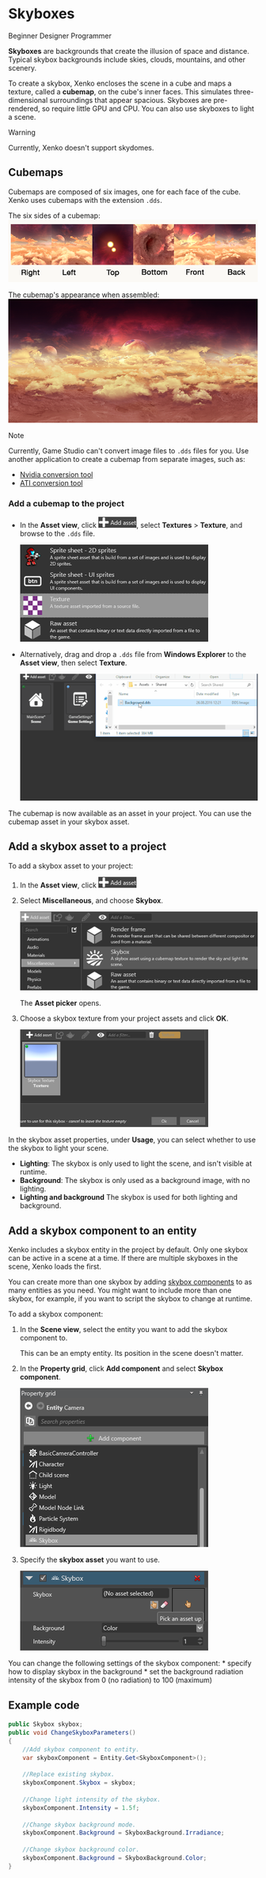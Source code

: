# Skyboxes
<span class="label label-doc-level">Beginner</span>
<span class="label label-doc-audience">Designer</span>
<span class="label label-doc-audience">Programmer</span>

**Skyboxes** are backgrounds that create the illusion of space and distance. Typical skybox backgrounds include skies, clouds, mountains, and other scenery.

To create a skybox, Xenko encloses the scene in a cube and maps a texture, called a **cubemap**, on the cube's inner faces. This simulates three-dimensional surroundings that appear spacious. Skyboxes are pre-rendered, so require little GPU and CPU. You can also use skyboxes to light a scene.

> [!Warning]
> Currently, Xenko doesn't support skydomes.

## Cubemaps

Cubemaps are composed of six images, one for each face of the cube. Xenko uses cubemaps with the extension `.dds`.

The six sides of a cubemap: 
![Distant planet skybox](media/skybox-disassembled.png)

The cubemap's appearance when assembled:
![Merged skybox](media/skybox-assembled.png)

> [!Note]
> Currently, Game Studio can't convert image files to `.dds` files for you.
> Use another application to create a cubemap from separate images, such as:
> * [Nvidia conversion tool](https://developer.nvidia.com/nvidia-texture-tools-adobe-photoshop)
> * [ATI conversion tool](http://developer.amd.com/tools-and-sdks/archive/games-cgi/cubemapgen)

### Add a cubemap to the project

* In the **Asset view**, click ![](media/engine-skybox-add-new-asset-button.png), select **Textures** > **Texture**, and browse to the `.dds` file.

    ![Select texture as asset type](media/engine-skybox-select-asset-type.png)

* Alternatively, drag and drop a `.dds` file from **Windows Explorer** to the **Asset view**, then select **Texture**.

    ![Drag and drop background texture](media/engine-skybox-drag-and-drop-background-texture.gif)

The cubemap is now available as an asset in your project. You can use the cubemap asset in your skybox asset.

## Add a skybox asset to a project

To add a skybox asset to your project:

1. In the **Asset view**, click ![](media/engine-skybox-add-new-asset-button.png)
2. Select **Miscellaneous**, and choose **Skybox**.

    ![Choose asset type](media/engine-skybox-choose-asset-type.png)

    The **Asset picker** opens.

3. Choose a skybox texture from your project assets and click **OK**.
    
    ![Choose texture](media/engine-skybox-select-skybox-texture.png)

In the skybox asset properties, under **Usage**, you can select whether to use the skybox to light your scene.

* **Lighting**: The skybox is only used to light the scene, and isn't visible at runtime.
* **Background**: The skybox is only used as a background image, with no lighting.
* **Lighting and background** The skybox is used for both lighting and background.

## Add a skybox component to an entity

Xenko includes a skybox entity in the project by default. Only one skybox can be active in a scene at a time. If there are multiple skyboxes in the scene, Xenko loads the first. 

You can create more than one skybox by adding [skybox components](xref:SiliconStudio.Xenko.Engine.SkyboxComponent) to as many entities as you need. You might want to include more than one skybox, for example, if you want to script the skybox to change at runtime.

To add a skybox component:

1. In the **Scene view**, select the entity you want to add the skybox component to. 

    This can be an empty entity. Its position in the scene doesn't matter.

2. In the **Property grid**, click **Add component** and select **Skybox component**.

    ![Add skybox component](media/engine-skybox-add-skybox-component.png)

3. Specify the **skybox asset** you want to use.

    ![Skybox component properties](media/engine-skybox-skybox-components-properties.png)

You can change the following settings of the skybox component:
    * specify how to display skybox in the background
    * set the background radiation intensity of the skybox from 0 (no radiation) to 100 (maximum)

## Example code

```cs
public Skybox skybox;
public void ChangeSkyboxParameters()
{
    //Add skybox component to entity.
    var skyboxComponent = Entity.Get<SkyboxComponent>();

    //Replace existing skybox.
    skyboxComponent.Skybox = skybox;
    
    //Change light intensity of the skybox.
    skyboxComponent.Intensity = 1.5f;

    //Change skybox background mode.
    skyboxComponent.Background = SkyboxBackground.Irradiance;

    //Change skybox background color.
    skyboxComponent.Background = SkyboxBackground.Color;
}
```